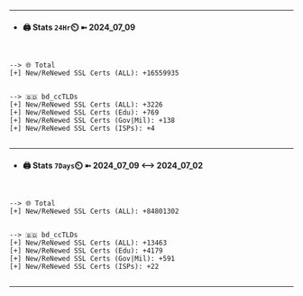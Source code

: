 

---
- #### 🖨️ **Stats** `24Hr`⏲️ ➼ 2024_07_09
```console


--> 🌐 Total
[+] New/ReNewed SSL Certs (ALL): +16559935


--> 🇧🇩 bd_ccTLDs
[+] New/ReNewed SSL Certs (ALL): +3226
[+] New/ReNewed SSL Certs (Edu): +769
[+] New/ReNewed SSL Certs (Gov|Mil): +138
[+] New/ReNewed SSL Certs (ISPs): +4


```

---
- #### 🖨️ **Stats** `7Days`⏲️ ➼ 2024_07_09 <--> 2024_07_02
```console


--> 🌐 Total
[+] New/ReNewed SSL Certs (ALL): +84801302


--> 🇧🇩 bd_ccTLDs
[+] New/ReNewed SSL Certs (ALL): +13463
[+] New/ReNewed SSL Certs (Edu): +4179
[+] New/ReNewed SSL Certs (Gov|Mil): +591
[+] New/ReNewed SSL Certs (ISPs): +22


```

---

